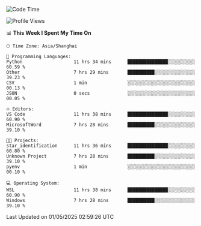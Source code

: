 <!--START_SECTION:waka-->
![Code Time](http://img.shields.io/badge/Code%20Time-2%2C735%20hrs%2059%20mins-blue)

![Profile Views](http://img.shields.io/badge/Profile%20Views-0-blue)

📊 **This Week I Spent My Time On** 

```text
🕑︎ Time Zone: Asia/Shanghai

💬 Programming Languages: 
Python                   11 hrs 34 mins      ███████████████░░░░░░░░░░   60.59 % 
Other                    7 hrs 29 mins       ██████████░░░░░░░░░░░░░░░   39.23 % 
CSV                      1 min               ░░░░░░░░░░░░░░░░░░░░░░░░░   00.13 % 
JSON                     0 secs              ░░░░░░░░░░░░░░░░░░░░░░░░░   00.05 % 

🔥 Editors: 
VS Code                  11 hrs 38 mins      ███████████████░░░░░░░░░░   60.90 % 
MicrosoftWord            7 hrs 28 mins       ██████████░░░░░░░░░░░░░░░   39.10 % 

🐱‍💻 Projects: 
star_identification      11 hrs 36 mins      ███████████████░░░░░░░░░░   60.80 % 
Unknown Project          7 hrs 28 mins       ██████████░░░░░░░░░░░░░░░   39.10 % 
pyenv                    1 min               ░░░░░░░░░░░░░░░░░░░░░░░░░   00.10 % 

💻 Operating System: 
WSL                      11 hrs 38 mins      ███████████████░░░░░░░░░░   60.90 % 
Windows                  7 hrs 28 mins       ██████████░░░░░░░░░░░░░░░   39.10 % 
```


 Last Updated on 01/05/2025 02:59:26 UTC
<!--END_SECTION:waka-->